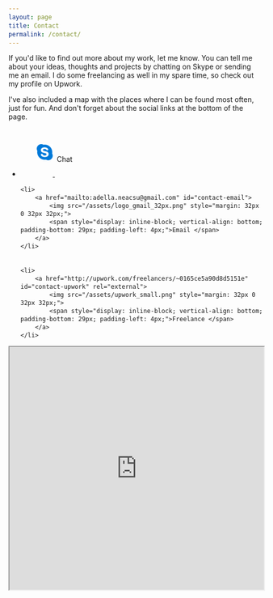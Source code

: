 ```yaml
---
layout: page
title: Contact
permalink: /contact/
---
```


If you'd like to find out more about my work, let me know. You can tell me about your ideas, thoughts and projects by chatting on Skype or sending me an email. I do some freelancing as well in my spare time, so check out my profile on Upwork. 

I've also included a map with the places where I can be found most often, just for fun. And don't forget about the social links at the bottom of the page.


<ul class="contacts">
	<li>
		<a href="skype:adella.neacsu?chat" id="contact-skype"> 
			<img src="/assets/skype-icon.png" style="margin: 32px 0 32px 32px;"> 
			<span style="display: inline-block; vertical-align: bottom; padding-bottom: 29px; padding-left: 4px;">Chat </span>
		</a>
	</li>

	<li>
		<a href="mailto:adella.neacsu@gmail.com" id="contact-email"> 
			<img src="/assets/logo_gmail_32px.png" style="margin: 32px 0 32px 32px;"> 
			<span style="display: inline-block; vertical-align: bottom; padding-bottom: 29px; padding-left: 4px;">Email </span>
		</a>
	</li>


	<li>
		<a href="http://upwork.com/freelancers/~0165ce5a90d8d5151e" id="contact-upwork" rel="external"> 
			<img src="/assets/upwork_small.png" style="margin: 32px 0 32px 32px;"> 
			<span style="display: inline-block; vertical-align: bottom; padding-bottom: 29px; padding-left: 4px;">Freelance </span>
		</a>
	</li>
</ul>



<iframe src="https://www.google.com/maps/d/u/0/embed?mid=1PLUlF8lxKYhTTI3Qocmp-_EM3EeqTZo7" width="100%" height="480" seamless></iframe>
